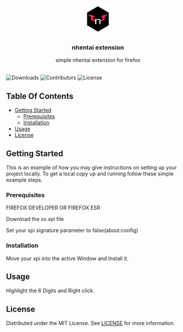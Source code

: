 <br/>
<p align="center">
  <a href="https://github.com/Nyxiie/nhentai-extension-ff">
    <img src="images/logo.png" alt="Logo" width="80" height="80">
  </a>

  <h3 align="center">nhentai extension</h3>

  <p align="center">
    simple nhentai extension for firefox
    <br/>
    <br/>
  </p>
</p>

![Downloads](https://img.shields.io/github/downloads/Nyxiie/nhentai-extension-ff/total) ![Contributors](https://img.shields.io/github/contributors/Nyxiie/nhentai-extension-ff?color=dark-green) ![License](https://img.shields.io/github/license/Nyxiie/nhentai-extension-ff) 

## Table Of Contents

* [Getting Started](#getting-started)
  * [Prerequisites](#prerequisites)
  * [Installation](#installation)
* [Usage](#usage)
* [License](#license)

## Getting Started

This is an example of how you may give instructions on setting up your project locally.
To get a local copy up and running follow these simple example steps.

### Prerequisites
FIREFOX DEVELOPER OR FIREFOX ESR

Download the xx.xpi file

Set your xpi signature parameter to false(about:config)

### Installation

Move your xpi into the active Window and Install it.

## Usage

Highlight the 6 Digits and Right click.


## License

Distributed under the MIT License. See [LICENSE](https://github.com/Nyxiie/nhentai-extension-ff/blob/main/LICENSE.md) for more information.
